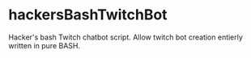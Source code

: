 # hackersBashTwitchBot
Hacker's bash Twitch chatbot script. Allow twitch bot creation entierly written in pure BASH.
